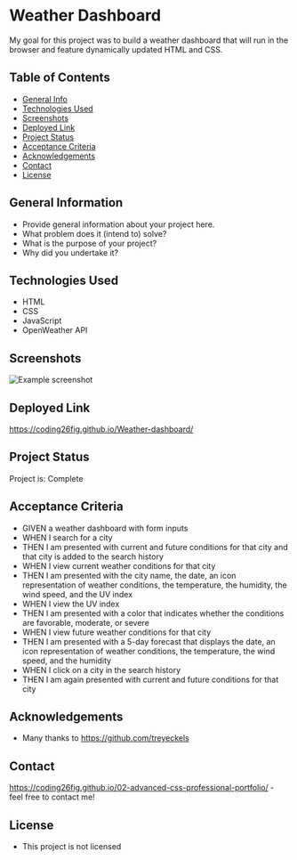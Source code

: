 # Weather Dashboard
My goal for this project was to build a weather dashboard that will run in the browser and feature dynamically updated HTML and CSS.

## Table of Contents
* [General Info](#general-information)
* [Technologies Used](#technologies-used)
* [Screenshots](#screenshots)
* [Deployed Link](#deployed-link)
* [Project Status](#project-status)
* [Acceptance Criteria](#acceptance-criteria)
* [Acknowledgements](#acknowledgements)
* [Contact](#contact)
* [License](#license)


## General Information
- Provide general information about your project here.
- What problem does it (intend to) solve?
- What is the purpose of your project?
- Why did you undertake it?
<!-- You don't have to answer all the questions - just the ones relevant to your project. -->


## Technologies Used
- HTML
- CSS 
- JavaScript 
- OpenWeather API


## Screenshots
![Example screenshot](./img/screenshot.png)
<!-- If you have screenshots you'd like to share, include them here. -->


## Deployed Link
https://coding26fig.github.io/Weather-dashboard/

## Project Status
Project is: Complete


## Acceptance Criteria 
- GIVEN a weather dashboard with form inputs
- WHEN I search for a city
- THEN I am presented with current and future conditions for that city and that city is added to the search history
- WHEN I view current weather conditions for that city
- THEN I am presented with the city name, the date, an icon representation of weather conditions, the temperature, the humidity, the wind speed, and the UV index
- WHEN I view the UV index
- THEN I am presented with a color that indicates whether the conditions are favorable, moderate, or severe
- WHEN I view future weather conditions for that city
- THEN I am presented with a 5-day forecast that displays the date, an icon representation of weather conditions, the temperature, the wind speed, and the humidity
- WHEN I click on a city in the search history
- THEN I am again presented with current and future conditions for that city





## Acknowledgements
- Many thanks to https://github.com/treyeckels


## Contact
https://coding26fig.github.io/02-advanced-css-professional-portfolio/  - feel free to contact me!


## License 
- This project is not licensed 

